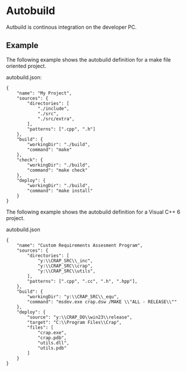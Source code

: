 
Autobuild
=========

Autbuild is continous integration on the developer PC.

Example
-------

The following example shows the autobuild definition for a make file oriented
project.

autobuild.json:

    {
        "name": "My Project",
        "sources": {
            "directories": [
                "./include",
                "./src",
                "./src/extra",
            ],
            "patterns": [".cpp", ".h"]
        },
        "build": {            
            "workingDir": "./build",
            "command": "make"
        },
        "check": {
            "workingDir": "./build",
            "command": "make check"
        },
        "deploy": {
            "workingDir": "./build",
            "command": "make install"
        }
    }
    
The following example shows the autobuild definition for a Visual C++ 6 project.

autobuild.json

    {
        "name": "Custom Requirements Assesment Program",
        "sources": {
            "directories": [
                "y:\\CRAP_SRC\\_inc",
                "y:\\CRAP_SRC\\crap",
                "y:\\CRAP_SRC\\utils",
            ],
            "patterns": [".cpp", ".cc", ".h", ".hpp"],
        },
        "build": {
            "workingDir": "y:\\CRAP_SRC\\_equ",
            "command": "msdev.exe crap.dsw /MAKE \\"ALL - RELEASE\\""
        },
        "deploy": {
            "source": "y:\\CRAP_DO\\win23\\release",
            "target": "C:\\Program Files\\Crap",
            "files": [
                "crap.exe",
                "crap.pdb",
                "utils.dll",
                "utils.pdb"
            ]
        }
    }
    